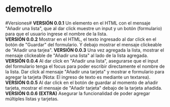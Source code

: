 # demotrello
#Versiones#
 **VERSIÓN 0.0.1**
 Un elemento en el HTML con el mensaje "Añadir una lista", que al dar click muestre un input y un botón (formulario) para que el usuario ingrese el nombre de la lista.  
  **VERSIÓN 0.0.2**
 Mostrar en el HTML, el texto ingresado al dar click en el botón de "Guardar" del formulario.
 Y debajo mostrar el mensaje clickeable de "Añadir una tarjea".
  **VERSIÓN 0.0.3**
 Una vez agregada la lista, mostrar el mensaje clickeable de "Añadir una lista" al lado de la lista agregada.
  **VERSIÓN 0.0.4**
 Al dar click en "Añadir una lista", asegurarse que el input del formulario tenga el focus para poder escribir directamente el nombre de la lista.
 Dar click al mensaje "Añadir una tarjeta" y mostrar e formulario para agregar la tarjeta (Nota: El ingreso de texto es mediante un textarea).
  **VERSIÓN 0.0.5**
 Al dar click en el botón de guardar al momento de añadir tarjeta, mostrar el mensaje de "Añadir tarjeta" debajo de la tarjeta añadida.
  **VERSIÓN 0.0.6 (EXTRA)**
Asegurar la funcionalidad de poder agregar múltiples listas y tarjetas.
